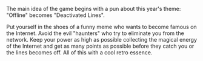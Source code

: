 The main idea of the game begins with a pun about this year's theme: "Offline" becomes "Deactivated Lines".

Put yourself in the shoes of a funny meme who wants to become famous on the Internet. Avoid the evil "haunters" who try to eliminate you from the network. 
Keep your power as high as possible collecting the magical energy of the Internet and get as many points as possible before they catch you or the lines becomes off. All of this with a cool retro essence.